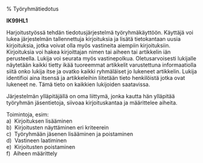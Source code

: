 % Työryhmätiedotus
<!-- Arvosanamaksimi: 5 -->
<!-- Vaikeustaso: Keskitasoa -->

**IK99HL1**

Harjoitustyössä tehdän tiedotusjärjestelmä työryhmäkäyttöön. Käyttäjä
voi lukea järjestelmän tallennettuja kirjoituksia ja lisätä tietokantaan
uusia kirjoituksia, jotka voivat olla myös vastineita aiempiin
kirjoituksiin. Kirjoituksia voi hakea kirjoittajan nimen tai aiheen tai
artikkelin iän perusteella. Lukija voi seurata myös vastinepolkua.
Oletusarvoisesti lukijalle näytetään kaikki tietty ikää tuoreemmat artikkelit
varustettuna informaatiolla siitä onko lukija itse ja ovatko kaikki
ryhmäläiset jo lukeneet artikkelin. Lukija identifioi aina itsensä ja
artikkeleihin liitetään tieto henkilöistä jotka ovat lukeneet ne. Tämä tieto
on kaikkien lukijoiden saatavissa.

Järjestelmän ylläpitäjällä on oma liittymä, jonka kautta hän ylläpitää työryhmän
jäsentietoja, siivoaa kirjoituskantaa ja määrittelee aiheita.

Toimintoja, esim: \
a)  Kirjoituksen lisääminen \
b)  Kirjoitusten näyttäminen eri kriteerein \
c)  Työryhmään jäsenen lisääminen ja poistaminen \
d)  Vastineen laatiminen \
e)  Kirjoitusten poistaminen \
f)  Aiheen määrittely \
 
